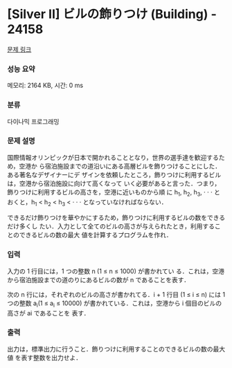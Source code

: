 # [Silver II] ビルの飾りつけ (Building) - 24158 

[문제 링크](https://www.acmicpc.net/problem/24158) 

### 성능 요약

메모리: 2164 KB, 시간: 0 ms

### 분류

다이나믹 프로그래밍

### 문제 설명

<p>国際情報オリンピックが日本で開かれることとなり，世界の選手達を歓迎するため，空港か ら宿泊施設までの道沿いにある高層ビルを飾りつけることにした．ある著名なデザイナーにデ ザインを依頼したところ，飾りつけに利用するビルは，空港から宿泊施設に向けて高くなって いく必要があると言った．つまり，飾りつけに利用するビルの高さを，空港に近いものから順 に h<sub>1</sub>, h<sub>2</sub>, h<sub>3</sub>, · · · とおくと，h<sub>1</sub> < h<sub>2</sub> < h<sub>3</sub> < · · · となっていなければならない．</p>

<p>できるだけ飾りつけを華やかにするため，飾りつけに利用するビルの数をできるだけ多くし たい．入力として全てのビルの高さが与えられたとき，利用することのできるビルの数の最大 値を計算するプログラムを作れ．</p>

### 입력 

 <p>入力の 1 行目には，1 つの整数 n (1 ≤ n ≤ 1000) が書かれてい る．これは，空港から宿泊施設までの道のりにあるビルの数が n であることを表す．</p>

<p>次の n 行には，それぞれのビルの高さが書かれてる．i + 1 行目 (1 ≤ i ≤ n) には 1 つの整数 a<sub>i</sub>(1 ≤ a<sub>i</sub> ≤ 10000) が書かれている．これは，空港から i 個目のビルの高さが ai であることを 表す．</p>

### 출력 

 <p>出力は，標準出力に行うこと．飾りつけに利用することのできるビルの数の最大値 を表す整数を出力せよ．</p>

